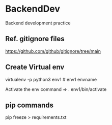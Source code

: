 # BackendDev
Backend development practice

## Ref. gitignore files
https://github.com/github/gitignore/tree/main

## Create Virtual env
virtualenv -p python3 env1  # env1 envname

Activate the env command => . env1/bin/activate

## pip commands
pip freeze > requirements.txt